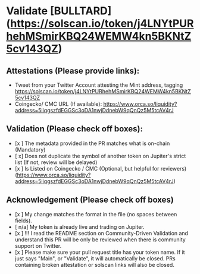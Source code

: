 # Validate [BULLTARD] (https://solscan.io/token/j4LNYtPURhehMSmirKBQ24WEMW4kn5BKNtZ5cv143QZ)

## Attestations (Please provide links):
- Tweet from your Twitter Account attesting the Mint address, tagging https://solscan.io/token/j4LNYtPURhehMSmirKBQ24WEMW4kn5BKNtZ5cv143QZ
- Coingecko/ CMC URL (If available): https://www.orca.so/liquidity?address=5iiqgszfdEGGSc3oDA1nwjDdnebW9qQnQz5M5tcAV4rJ

## Validation (Please check off boxes):
- [x ] The metadata provided in the PR matches what is on-chain (Mandatory)
- [ x] Does not duplicate the symbol of another token on Jupiter's strict list (If not, review will be delayed)
- [x ] Is Listed on Coingecko / CMC (Optional, but helpful for reviewers)  (https://www.orca.so/liquidity?address=5iiqgszfdEGGSc3oDA1nwjDdnebW9qQnQz5M5tcAV4rJ)

## Acknowledgement (Please check off boxes)
- [x ] My change matches the format in the file (no spaces between fields).
- [ n/a] My token is already live and trading on Jupiter.
- [x ] !!! I read the README section on Community-Driven Validation and understand this PR will be only be reviewed when there is community support on Twitter.
- [x ] Please make sure your pull request title has your token name. If it just says "Main", or "Validate", it will automatically be closed. PRs containing broken attestation or solscan links will also be closed.

